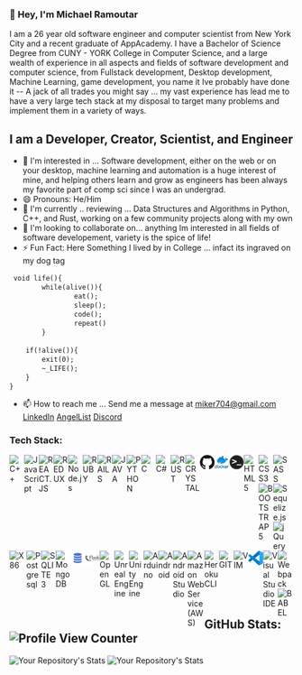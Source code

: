 ### 👋 Hey, I'm Michael Ramoutar 
I am a 26 year old software engineer and computer scientist from New York City and a recent graduate of AppAcademy. I have a Bachelor of Science Degree from CUNY - YORK College in Computer Science, and a large wealth of experience in all aspects and fields of software development and computer science, from Fullstack development, Desktop development, Machine Learning, game development, you name it Ive probably have done it -- A jack of all trades you might say ... my vast experience has lead me to have a very large tech stack at my disposal to target many problems and implement them in a variety of ways. 

## I am a Developer, Creator, Scientist, and Engineer
- 👀 I'm interested in ... Software development, either on the web or on your desktop, machine learning and automation is a huge interest of mine, and helping others learn and grow as engineers has been always my favorite part of comp sci since I was an undergrad. 
- 😄 Pronouns: He/Him
- 🌱 I'm currently .. reviewing ... Data Structures and Algorithms in Python, C++, and Rust, working on a few community projects along with my own
- 👯 I'm looking to collaborate on... anything Im interested in all fields of software developement, variety is the spice of life! 
- ⚡ Fun Fact: Here Something I lived by in College ... infact its ingraved on my dog tag 
```
 void life(){
        while(alive()){
                eat();
                sleep();
                code();
                repeat()
        }

    if(!alive()){
        exit(0);
        ~_LIFE();
    }
} 

```


- 📫 How to reach me ... Send me a message at [miker704@gmail.com](mailto:miker704@gmail.com) [LinkedIn](https://www.linkedin.com/in/michael-ramoutar/) [AngelList](https://angel.co/u/michael-ramoutar-1) [Discord](https://discordapp.com/users/765241782949642280)

### Tech Stack:  

<img align="left" title="C++ Programming Language" alt="C++" width="26px" src="https://cdn.jsdelivr.net/gh/devicons/devicon@v2.15.1/icons/cplusplus/cplusplus-original.svg" /> 
<img align="left" title="JavaScript" alt="JavaScript" width="26px" src="https://cdn.jsdelivr.net/gh/devicons/devicon/icons/javascript/javascript-original.svg" /> 
<img align="left" title="REACT.JS" alt="REACT.JS" width="26px" src="https://cdn.jsdelivr.net/gh/devicons/devicon/icons/react/react-original.svg" /> 
<img align="left" title="REDUX Libary" alt="REDUX" width="26px" src="https://cdn.jsdelivr.net/gh/devicons/devicon/icons/redux/redux-original.svg" /> 
<img align="left" title="NODE.JS" alt="Node.js" width="26px" src="https://cdn.jsdelivr.net/gh/devicons/devicon/icons/nodejs/nodejs-original.svg" />
<img align="left" title="RUBY" alt="RUBY" width="26px" src="https://cdn.jsdelivr.net/gh/devicons/devicon/icons/ruby/ruby-plain.svg" /> 
<img align="left" title="RAILS" alt="RAILS" width="26px" src="https://cdn.jsdelivr.net/gh/devicons/devicon/icons/rails/rails-plain-wordmark.svg" /> 
<img align="left" title="JAVA - Including Spring Framework" alt="JAVA" width="26px" src="https://cdn.jsdelivr.net/gh/devicons/devicon@v2.15.1/icons/java/java-original-wordmark.svg" />
<img align="left" title="PYTHON" alt="PYTHON" width="26px" src="https://cdn.jsdelivr.net/gh/devicons/devicon/icons/python/python-original.svg" />  
<img align="left" title="C Programming Language" alt="C" width="26px" src="https://cdn.jsdelivr.net/gh/devicons/devicon@v2.15.1/icons/c/c-original.svg" /> 
<img align="left" title="C SHARP (C#) Programming Language" alt="C#" width="26px" src="https://cdn.jsdelivr.net/gh/devicons/devicon@v2.15.1/icons/csharp/csharp-original.svg" /> 
<img align="left" title="RUST Programming Language" alt="RUST" width="26px" src="https://cdn.jsdelivr.net/gh/devicons/devicon@v2.15.1/icons/rust/rust-plain.svg" /> 
<img align="left" title="CRYSTAL" alt="CRYSTAL" width="26px" src="https://cdn.jsdelivr.net/gh/devicons/devicon@v2.15.1/icons/crystal/crystal-original-wordmark.svg" /> 
<img align="left" alt="GitHub" width="26px" src="https://raw.githubusercontent.com/github/explore/78df643247d429f6cc873026c0622819ad797942/topics/github/github.png" />
<img align="left" alt="Docker" width="26px" src="https://raw.githubusercontent.com/github/explore/80688e429a7d4ef2fca1e82350fe8e3517d3494d/topics/docker/docker.png" />
<img align="left" alt="Terminal" width="26px" src="https://raw.githubusercontent.com/github/explore/80688e429a7d4ef2fca1e82350fe8e3517d3494d/topics/terminal/terminal.png" />           
<img align="left" title="HyperText Markup Language 5" alt="HTML5" width="26px" src="https://cdn.jsdelivr.net/gh/devicons/devicon/icons/html5/html5-original-wordmark.svg" /> 
<img align="left" title="Cascading Style Sheets 3" alt="CSS3" width="26px" src="https://cdn.jsdelivr.net/gh/devicons/devicon/icons/css3/css3-original-wordmark.svg" />  
<img align="left" title="SASS" alt="SASS" width="26px" src="https://cdn.jsdelivr.net/gh/devicons/devicon@v2.15.1/icons/sass/sass-original.svg" />  
<img align="left" title="BOOTSTRAP 5" alt="BOOTSTRAP 5" width="26px" src="https://cdn.jsdelivr.net/gh/devicons/devicon/icons/bootstrap/bootstrap-original-wordmark.svg"  />  
<img align="left" title="Sequelize.js" alt="Sequelize.js" width="26px" src="https://cdn.jsdelivr.net/gh/devicons/devicon/icons/sequelize/sequelize-original.svg" /> 
<img align="left" title="jQuery" alt="jQuery" width="26px" src="https://cdn.jsdelivr.net/gh/devicons/devicon@v2.15.1/icons/jquery/jquery-plain-wordmark.svg" /> 
<img align="left" title="Assembly Language X86 32 & 64 Bit" alt="X86" width="30px" src="https://user-images.githubusercontent.com/5421823/62779159-4cf76880-baaa-11e9-8318-e20a1aaa913a.png" /> 
<img align="left" title="PostgresSQL & SQL" alt="Postgresql" width="26px" src="https://cdn.jsdelivr.net/gh/devicons/devicon/icons/postgresql/postgresql-original.svg" />
<img align="left" title="SQLITE3" alt="SQLITE3" width="26px" src="https://cdn.jsdelivr.net/gh/devicons/devicon/icons/sqlite/sqlite-original.svg" /> 
<img align="left" title="MongoDB & Mongoose" alt="MongoDB" width="26px" src="https://cdn.jsdelivr.net/gh/devicons/devicon@v2.15.1/icons/mongodb/mongodb-plain-wordmark.svg" /> 
<img align="left" title="SQL" alt="SQL" width="26px" src="https://raw.githubusercontent.com/github/explore/80688e429a7d4ef2fca1e82350fe8e3517d3494d/topics/sql/sql.png" />
<img align="left"  title="FLASK"alt="flask" width="26px" src="https://raw.githubusercontent.com/github/explore/80688e429a7d4ef2fca1e82350fe8e3517d3494d/topics/flask/flask.png" />
<img align="left" title="Open Graphics Library (C, C++, JAVA) " alt="OpenGL" width="26px" src="https://cdn.jsdelivr.net/gh/devicons/devicon@v2.15.1/icons/opengl/opengl-original.svg" />
<img align="left" title="Unreal Engine" alt="Unreal Engine" width="26px" src="https://cdn.jsdelivr.net/gh/devicons/devicon@v2.15.1/icons/unrealengine/unrealengine-original-wordmark.svg" />
<img align="left" title="Unity Engine" alt="Unity Engine" width="26px" src="https://cdn.jsdelivr.net/gh/devicons/devicon@v2.15.1/icons/unity/unity-original-wordmark.svg" />  
<img align="left" title="Arduino Programming & Arduino IDE (C++ Script Language)" alt="Arduino" width="26px" src="https://cdn.jsdelivr.net/gh/devicons/devicon@v2.15.1/icons/arduino/arduino-original-wordmark.svg" />
<img align="left" title="Android, Java, Basic Kotlin" alt="Android" width="26px" src="https://cdn.jsdelivr.net/gh/devicons/devicon@v2.15.1/icons/android/android-plain.svg" />
<img align="left" title="Android Studio" alt="Android Studio" width="26px" src="https://cdn.jsdelivr.net/gh/devicons/devicon/icons/androidstudio/androidstudio-original.svg" /> 
<img align="left" title="Amazon Web Service (AWS)" alt="Amazon Web Service (AWS)" width="30px" src="https://cdn.jsdelivr.net/gh/devicons/devicon/icons/amazonwebservices/amazonwebservices-plain-wordmark.svg" />
<img align="left" title="Heroku CLI" alt="Heroku CLI" width="26px" src="https://cdn.jsdelivr.net/gh/devicons/devicon/icons/heroku/heroku-plain-wordmark.svg" />
<img align="left" title="GIT" alt="GIT" width="26px" src="https://cdn.jsdelivr.net/gh/devicons/devicon/icons/git/git-original.svg" />
<img align="left" title="VIM & NEOVIM" alt="VIM" width="26px" src="https://cdn.jsdelivr.net/gh/devicons/devicon@v2.15.1/icons/vim/vim-original.svg" />
<img align="left" title="Visual Studio Code" alt="Visual Studio Code" width="26px" src="https://raw.githubusercontent.com/github/explore/80688e429a7d4ef2fca1e82350fe8e3517d3494d/topics/visual-studio-code/visual-studio-code.png" />
<img align="left" title="Visual Studio IDE" alt="Visual Studio IDE" width="26px" src="https://cdn.jsdelivr.net/gh/devicons/devicon@v2.15.1/icons/visualstudio/visualstudio-plain.svg" />
<img align="left" title="Webpack" alt="Webpack" width="26px" src="https://cdn.jsdelivr.net/gh/devicons/devicon/icons/webpack/webpack-original.svg" />
<img align="left" title="BABEL" alt="BABEL" width="26px" src="https://cdn.jsdelivr.net/gh/devicons/devicon/icons/babel/babel-original.svg" /><br><br>  
<br><br>  

  
  
## GitHub Stats:    <span></span>  ![Profile View Counter](https://komarev.com/ghpvc/?username=miker704&color=brightgreen)
![Your Repository's Stats](https://github-readme-stats-miker704.vercel.app/api?username=miker704&theme=chartreuse-dark&show_icons=true&include_all_commits=true&border_color=00FD61&count_private=true)
![Your Repository's Stats](https://github-readme-stats-miker704.vercel.app/api/top-langs/?username=miker704&theme=chartreuse-dark&langs_count=10&layout=compact&border_color=00FD61)




<!--
**miker704/miker704** is a ✨ _special_ ✨ repository because its `README.md` (this file) appears on your GitHub profile
-->
